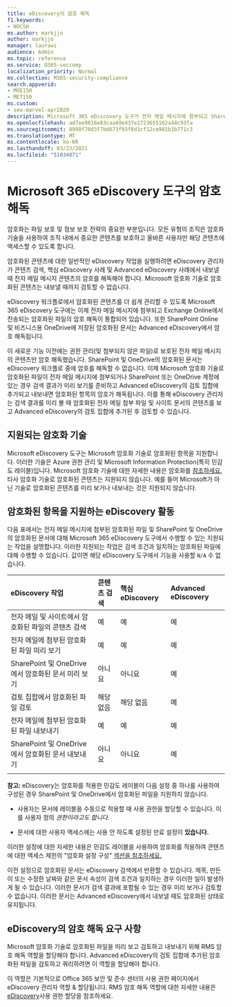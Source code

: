 ```yaml
---
title: eDiscovery의 암호 해독
f1.keywords:
- NOCSH
ms.author: markjjo
author: markjjo
manager: laurawi
audience: Admin
ms.topic: reference
ms.service: O365-seccomp
localization_priority: Normal
ms.collection: M365-security-compliance
search.appverid:
- MOE150
- MET150
ms.custom:
- seo-marvel-apr2020
description: Microsoft 365 eDiscovery 도구가 전자 메일 메시지에 첨부되고 SharePoint Online 및 비즈니스용 OneDrive에 저장된 암호화된 문서를 처리하는 방법에 대해 자세히 알아보습니다.
ms.openlocfilehash: ad7ee9816e83caa49e437e1723655162a44c93fa
ms.sourcegitcommit: 8998f70d3f7bd673f93f8d1cf12ce981b1b771c3
ms.translationtype: MT
ms.contentlocale: ko-KR
ms.lasthandoff: 03/23/2021
ms.locfileid: "51034071"
---
```

# <a name="decryption-in-microsoft-365-ediscovery-tools"></a>Microsoft 365 eDiscovery 도구의 암호 해독

암호화는 파일 보호 및 정보 보호 전략의 중요한 부분입니다. 모든 유형의 조직은 암호화 기술을 사용하여 조직 내에서 중요한 콘텐츠를 보호하고 올바른 사용자만 해당 콘텐츠에 액세스할 수 있도록 합니다.

암호화된 콘텐츠에 대한 일반적인 eDiscovery 작업을 실행하려면 eDiscovery 관리자가 콘텐츠 검색, 핵심 eDiscovery 사례 및 Advanced eDiscovery 사례에서 내보낼 때 전자 메일 메시지 콘텐츠의 암호를 해독해야 합니다. Microsoft 암호화 기술로 암호화된 콘텐츠는 내보낼 때까지 검토할 수 없습니다.

eDiscovery 워크플로에서 암호화된 콘텐츠를 더 쉽게 관리할 수 있도록 Microsoft 365 eDiscovery 도구에는 이제 전자 메일 메시지에 첨부되고 Exchange Online에서 전송되는 암호화된 파일의 암호 해독이 통합되어 있습니다. 또한 SharePoint Online 및 비즈니스용 OneDrive에 저장된 암호화된 문서는 Advanced eDiscovery에서 암호 해독됩니다.

이 새로운 기능 이전에는 권한 관리(및 첨부되지 않은 파일)로 보호된 전자 메일 메시지의 콘텐츠만 암호 해독했습니다. SharePoint 및 OneDrive의 암호화된 문서는 eDiscovery 워크플로 중에 암호를 해독할 수 없습니다. 이제 Microsoft 암호화 기술로 암호화된 파일이 전자 메일 메시지에 첨부되거나 SharePoint 또는 OneDrive 계정에 있는 경우 검색 결과가 미리 보기를 준비하고 Advanced eDiscovery의 검토 집합에 추가되고 내보내면 암호화된 항목의 암호가 해독됩니다. 이를 통해 eDiscovery 관리자는 검색 결과를 미리 볼 때 암호화된 전자 메일 첨부 파일 및 사이트 문서의 콘텐츠를 보고 Advanced eDiscovery의 검토 집합에 추가된 후 검토할 수 있습니다.

## <a name="supported-encryption-technologies"></a>지원되는 암호화 기술

Microsoft eDiscovery 도구는 Microsoft 암호화 기술로 암호화된 항목을 지원합니다. 이러한 기술은 Azure 권한 관리 및 Microsoft Information Protection(특히 민감도 레이블)입니다. Microsoft 암호화 기술에 대한 자세한 내용은 암호화를 [참조하세요.](encryption.md) 타사 암호화 기술로 암호화된 콘텐츠는 지원되지 않습니다. 예를 들어 Microsoft가 아닌 기술로 암호화된 콘텐츠를 미리 보거나 내보내는 것은 지원되지 않습니다.

## <a name="ediscovery-activities-that-support-encrypted-items"></a>암호화된 항목을 지원하는 eDiscovery 활동

다음 표에서는 전자 메일 메시지에 첨부된 암호화된 파일 및 SharePoint 및 OneDrive의 암호화된 문서에 대해 Microsoft 365 eDiscovery 도구에서 수행할 수 있는 지원되는 작업을 설명합니다. 이러한 지원되는 작업은 검색 조건과 일치하는 암호화된 파일에 대해 수행할 수 있습니다. 값이면 해당 eDiscovery 도구에서 기능을 사용할 `N/A` 수 없습니다.

|eDiscovery 작업  |콘텐츠 검색  |핵심 eDiscovery  |Advanced eDiscovery  |
|:---------|:---------|:---------|:---------|
|전자 메일 및 사이트에서 암호화된 파일의 콘텐츠 검색     |예      |예      |예      |
|전자 메일에 첨부된 암호화된 파일 미리 보기     |예      |예     |예       |
|SharePoint 및 OneDrive에서 암호화된 문서 미리 보기|아니요      |아니요    |예       |
|검토 집합에서 암호화된 파일 검토    |해당 없음      |해당 없음        | 예        |
|전자 메일에 첨부된 암호화된 파일 내보내기    |예       |예  |예    |
|SharePoint 및 OneDrive에서 암호화된 문서 내보내기    |아니요       |아니요  |예    |
|||||

**참고:** eDiscovery는 암호화를 적용한 민감도 레이블이 다음 설정 중 하나를 사용하여 구성된 경우 SharePoint 및 OneDrive에서 암호화된 파일을 지원하지 않습니다.

- 사용자는 문서에 레이블을 수동으로 적용할 때 사용 권한을 할당할 수 있습니다. 이를 사용자 정의 *권한이라고도 합니다.*<br/>

- 문서에 대한 사용자 액세스에는 사용 안 하도록 설정된 만료 설정이 **있습니다.**

이러한 설정에 대한 자세한 내용은 민감도 레이블을 사용하여 암호화를 적용하여 콘텐츠에 대한 액세스 제한의 "암호화 설정 구성" [섹션을 참조하세요.](encryption-sensitivity-labels.md#configure-encryption-settings)

이전 설정으로 암호화된 문서는 eDiscovery 검색에서 반환할 수 있습니다. 제목, 만든 이 또는 수정한 날짜와 같은 문서 속성이 검색 조건과 일치하는 경우 이러한 일이 발생하게 될 수 있습니다. 이러한 문서가 검색 결과에 포함될 수 있는 경우 미리 보거나 검토할 수 없습니다. 이러한 문서는 Advanced eDiscovery에서 내보낼 때도 암호화된 상태로 유지됩니다.

## <a name="requirements-for-decryption-in-ediscovery"></a>eDiscovery의 암호 해독 요구 사항

Microsoft 암호화 기술로 암호화된 파일을 미리 보고 검토하고 내보내기 위해 RMS 암호 해독 역할을 할당해야 합니다. Advanced eDiscovery의 검토 집합에 추가된 암호화된 파일을 검토하고 쿼리하려면 이 역할을 할당해야 합니다.

이 역할은 기본적으로 Office 365 보안 및  준수 센터의 사용 권한 페이지에서 eDiscovery 관리자 역할 & 할당됩니다. RMS 암호 해독 역할에 대한 자세한 내용은 [eDiscovery](assign-ediscovery-permissions.md#rms-decrypt)사용 권한 할당을 참조하세요.
